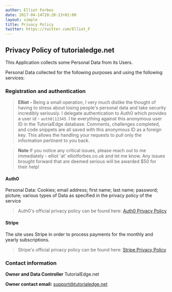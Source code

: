 ```yaml
---
author: Elliot Forbes
date: 2017-04-14T20:28:13+01:00
layout: simple
title: Privacy Policy
twitter: https://twitter.com/Elliot_F
---
```


## Privacy Policy of tutorialedge.net

This Application collects some Personal Data from its Users.

Personal Data collected for the following purposes and using the following services:

### Registration and authentication

> **Elliot -** Being a small operation, I very much dislike the thought of having to stress about losing people's personal data and take security incredibly seriously. I delegate authentication to Auth0 which provides a user id - `auth0|12345`.
> I tie everything against this anonymous user ID in the TutorialEdge database. Comments, challenges completed, and code snippets are all saved with this anonymous ID as a foreign key. This allows the handling your requests to pull only the information pertinent to you back. 

> **Note** If you notice any critical issues, please reach out to me immediately - elliot 'at' elliotforbes.co.uk and let me know. Any issues brought forward that are deemed serious will be awarded $50 for their help!

#### Auth0

Personal Data: Cookies; email address; first name; last name; password; picture; various types of Data as specified in the privacy policy of the service

> Auth0's official privacy policy can be found here: [Auth0 Privacy Policy](https://auth0.com/privacy)

#### Stripe

The site uses Stripe in order to process payments for the monthly and yearly subscriptions. 

> Stripe's official privacy policy can be found here: [Stripe Privacy Policy](https://stripe.com/gb/privacy)

### Contact information

**Owner and Data Controller**
TutorialEdge.net

**Owner contact email:** support@tutorialedge.net